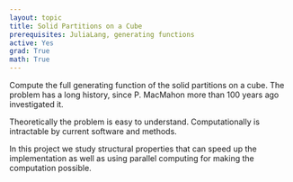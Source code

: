 ```yaml
---
layout: topic
title: Solid Partitions on a Cube
prerequisites: JuliaLang, generating functions
active: Yes
grad: True
math: True
---
```

Compute the full generating function of the solid partitions on a cube.
The problem has a long history, since P. MacMahon more than 100 years ago investigated it.

Theoretically the problem is easy to understand.
Computationally is intractable by current software and methods.

In this project we study structural properties that can speed up the implementation
as well as using parallel computing for making the computation possible.
